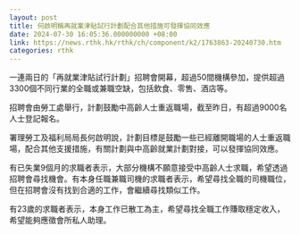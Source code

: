 ```yaml
---
layout: post
title: 何啟明稱再就業津貼試行計劃配合其他措施可發揮協同效應
date: 2024-07-30 16:05:36.000000000 +08:00
link: https://news.rthk.hk/rthk/ch/component/k2/1763863-20240730.htm
categories: rthk
---
```


一連兩日的「再就業津貼試行計劃」招聘會開幕，超過50間機構參加，提供超過3300個不同行業的全職或兼職空缺，包括飲食、零售、酒店等。

招聘會由勞工處舉行，計劃鼓勵中高齡人士重返職場，截至昨日，有超過9000名人士登記報名。

署理勞工及福利局局長何啟明說，計劃目標是鼓勵一些已經離開職場的人士重返職場，配合其他支援措施，有關計劃與中高齡就業計劃對接，可以發揮協同效應。

有已失業9個月的求職者表示，大部分機構不願意接受中高齡人士求職，希望透過招聘會尋找機會。有本身任職兼職司機的求職者表示，希望尋找全職的司機職位，但在招聘會沒有找到合適的工作，會繼續尋找類似工作。

有23歲的求職者表示，本身工作已散工為主，希望尋找全職工作賺取穩定收入，希望能夠應徵會所私人助理。
